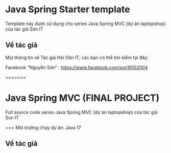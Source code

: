 
# Java Spring Starter template
Template này được sử dụng cho series Java Spring MVC (dự án laptopshop) của tác giả Sơn IT 

## Về tác giả
Mọi thông tin về Tác giả Hỏi Dân IT, các bạn có thể tìm kiếm tại đây:

Facebook “Nguyễn Sơn” : https://www.facebook.com/son16102004


=======

# Java Spring MVC (FINAL PROJECT)
Full source code series Java Spring MVC (dự án laptopshop) của tác giả Son IT 

===
Môi trường chạy dự án: Java 17

## Về tác giả


